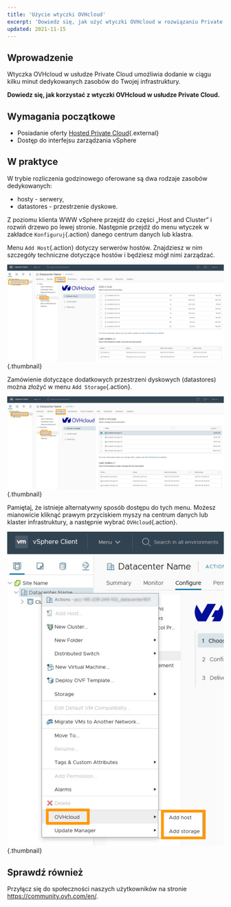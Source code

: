 ```yaml
---
title: 'Użycie wtyczki OVHcloud'
excerpt: 'Dowiedz się, jak użyć wtyczki OVHcloud w rozwiązaniu Private Cloud'
updated: 2021-11-15
---
```



## Wprowadzenie

Wtyczka OVHcloud w usłudze Private Cloud umożliwia dodanie w ciągu kilku minut dedykowanych zasobów do Twojej infrastruktury.

**Dowiedz się, jak korzystać z wtyczki OVHcloud w usłudze Private Cloud.**

## Wymagania początkowe

* Posiadanie oferty [Hosted Private Cloud](https://www.ovhcloud.com/pl/enterprise/products/hosted-private-cloud/){.external}
* Dostęp do interfejsu zarządzania vSphere

## W praktyce

W trybie rozliczenia godzinowego oferowane są dwa rodzaje zasobów dedykowanych:

- hosty - serwery,
- datastores - przestrzenie dyskowe.

Z poziomu klienta WWW vSphere przejdź do części „Host and Cluster” i rozwiń drzewo po lewej stronie. Następnie przejdź do menu wtyczek w zakładce `Konfiguruj`{.action} danego centrum danych lub klastra.

Menu `Add Host`{.action} dotyczy serwerów hostów. Znajdziesz w nim szczegóły techniczne dotyczące hostów i będziesz mógł nimi zarządzać.

![OVHcloud plugin - add host](images/Plugin01.jpg){.thumbnail}

Zamówienie dotyczące dodatkowych przestrzeni dyskowych (datastores) można złożyć w menu `Add Storage`{.action}.

![OVHcloud plugin - add storage](images/Plugin02.jpg){.thumbnail}

Pamiętaj, że istnieje alternatywny sposób dostępu do tych menu. Możesz mianowicie kliknąć prawym przyciskiem myszy na centrum danych lub klaster infrastruktury, a następnie wybrać `OVHcloud`{.action}.

![OVHcloud Hosted Private Cloud Option](images/Plugin03.jpg){.thumbnail}

## Sprawdź również

Przyłącz się do społeczności naszych użytkowników na stronie <https://community.ovh.com/en/>.
